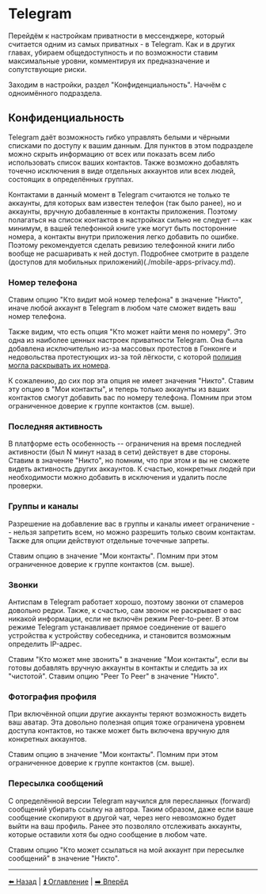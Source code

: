 # Telegram

Перейдём к настройкам приватности в мессенджере, который считается одним из самых приватных - в Telegram. Как и в других главах, убираем общедоступность и по возможности ставим максимальные уровни, комментируя их предназначение и сопутствующие риски.

Заходим в настройки, раздел "Конфиденциальность". Начнём с одноимённого подраздела.

## Конфиденциальность

Telegram даёт возможность гибко управлять белыми и чёрными списками по доступу к вашим данным. Для пунктов в этом подразделе можно скрыть информацию от всех или показать всем либо использовать список ваших контактов. Также возможно добавлять точечно исключения в виде отдельных аккаунтов или всех людей, состоящих в определённых группах.

Контактами в данный момент в Telegram считаются не только те аккаунты, для которых вам известен телефон (так было ранее), но и аккаунты, вручную добавленные в контакты приложения. Поэтому полагаться на список контактов в настройках сильно не следует -- как минимум, в вашей телефонной книге уже могут быть посторонние номера, а контакты внутри приложения легко добавить по ошибке. Поэтому рекомендуется сделать ревизию телефонной книги либо вообще не расшаривать к ней доступ. Подробнее смотрите в разделе (доступов для мобильных приложений)(./mobile-apps-privacy.md). 

### Номер телефона

Ставим опцию "Кто видит мой номер телефона" в значение "Никто", иначе любой аккаунт в Telegram в любом чате сможет видеть ваш номер телефона.

Также видим, что есть опция "Кто может найти меня по номеру". Это одна из наиболее ценных настроек приватности Telegram. Она была добавлена исключительно из-за массовых протестов в Гонконге и недовольства протестующих из-за той лёгкости, с которой [полиция могла раскрывать их номера](https://habr.com/ru/news/t/464855/).

К сожалению, до сих пор эта опция не имеет значения "Никто". Ставим эту опцию в "Мои контакты", и теперь только аккаунты из ваших контактов смогут добавить вас по номеру телефона. Помним при этом ограниченное доверие к группе контактов (см. выше).

### Последняя активность

В платформе есть особенность -- ограничения на время последней активности (был N минут назад в сети) действует в две стороны. Ставим в значение "Никто", но помним, что при этом и вы не сможете видеть активность других аккаунтов. К счастью, конкретных людей при необходимости можно добавить в исключения и удалить после проверки.

### Группы и каналы

Разрешение на добавление вас в группы и каналы имеет ограничение -- нельзя запретить всем, но можно разрешить только своим контактам. Также для опции действуют отдельные точечные запреты.

Ставим опцию в значение "Мои контакты". Помним при этом ограниченное доверие к группе контактов (см. выше).

### Звонки

Антиспам в Telegram работает хорошо, поэтому звонки от спамеров довольно редки. Также, к счастью, сам звонок не раскрывает о вас никакой информации, если не включён режим Peer-to-peer. В этом режиме Telegram устанавливает прямое соединение от вашего устройства к устройству собеседника, и становится возможным определить IP-адрес.

Ставим "Кто может мне звонить" в значение "Мои контакты", если вы готовы добавлять вручную аккаунты в контакты и следить за их "чистотой".
Ставим опцию "Peer To Peer" в значение "Никто".

### Фотография профиля

При включённой опции другие аккаунты теряют возможность видеть ваш аватар. Эта довольно полезная опция тоже ограничена уровнем доступа контактов, но также может быть включена вручную для конкретных аккаунтов. 

Ставим опцию в значение "Мои контакты". Помним при этом ограниченное доверие к группе контактов (см. выше).

### Пересылка сообщений

С определённой версии Telegram научился для пересланных (forward) сообщений убирать ссылку на автора. Таким образом, даже если ваше сообщение скопируют в другой чат, через него невозможно будет выйти на ваш профиль. Ранее это позволяло отслеживать аккаунты, которые оставили хотя бы одно сообщение в любом чате.

Ставим опцию "Кто может ссылаться на мой аккаунт при пересылке сообщений" в значение "Никто".

---

[⬅️ Назад](./facebook.md) | [⏫ Оглавление](../README.md) | [➡️ Вперёд](./vkontakte.md)
